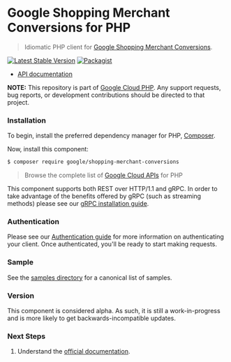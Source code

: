 # Google Shopping Merchant Conversions for PHP

> Idiomatic PHP client for [Google Shopping Merchant Conversions](https://developers.google.com/merchant/api).

[![Latest Stable Version](https://poser.pugx.org/google/shopping-merchant-conversions/v/stable)](https://packagist.org/packages/google/shopping-merchant-conversions) [![Packagist](https://img.shields.io/packagist/dm/google/shopping-merchant-conversions.svg)](https://packagist.org/packages/google/shopping-merchant-conversions)

* [API documentation](https://cloud.google.com/php/docs/reference/shopping-merchant-conversions/latest)

**NOTE:** This repository is part of [Google Cloud PHP](https://github.com/googleapis/google-cloud-php). Any
support requests, bug reports, or development contributions should be directed to
that project.

### Installation

To begin, install the preferred dependency manager for PHP, [Composer](https://getcomposer.org/).

Now, install this component:

```sh
$ composer require google/shopping-merchant-conversions
```

> Browse the complete list of [Google Cloud APIs](https://cloud.google.com/php/docs/reference)
> for PHP

This component supports both REST over HTTP/1.1 and gRPC. In order to take advantage of the benefits
offered by gRPC (such as streaming methods) please see our
[gRPC installation guide](https://cloud.google.com/php/grpc).

### Authentication

Please see our [Authentication guide](https://github.com/googleapis/google-cloud-php/blob/main/AUTHENTICATION.md) for more information
on authenticating your client. Once authenticated, you'll be ready to start making requests.

### Sample

See the [samples directory](https://github.com/googleapis/php-shopping-merchant-conversions/tree/main/samples) for a canonical list of samples.

### Version

This component is considered alpha. As such, it is still a work-in-progress and is more likely to get backwards-incompatible updates.

### Next Steps

1. Understand the [official documentation](https://developers.google.com/merchant/api).

